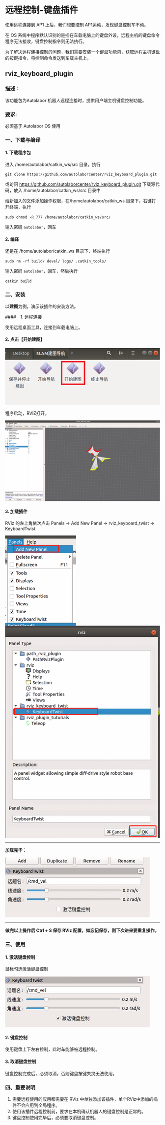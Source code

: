 # 远程控制-键盘插件

使用远程连接到 AP1 上后，我们想要控制 AP1运动，发现键盘控制车不动。

在 OS 系统中程序默认识别的是插在车载电脑上的键盘外设，远程主机的键盘命令程序无法接收，键盘控制指令则无法执行。

为了解决远程连接控制的问题，我们需要安装一个键盘功能包，获取远程主机键盘的按键指令，将控制命令发送到车载主机上。


## rviz_keyboard_plugin


### 描述：

该功能包为Autolabor 机器人远程连接时，提供用户端主机键盘控制功能。

### 要求:

必须基于 Autolabor OS 使用


### 一、下载与编译


#### 1. 下载程序包

进入 /home/autolabor/catkin_ws/src 目录，执行

```
git clone https://github.com/autolaborcenter/rviz_keyboard_plugin.git
```

或访问 https://github.com/autolaborcenter/rviz_keyboard_plugin.git 下载源代码，放入 /home/autolabor/catkin_ws/src 目录中

给新加入的文件添加操作权限，在/home/autolabor/catkin_ws 目录下，右键打开终端，执行

`sudo chmod -R 777 /home/autolabor/catkin_ws/src/`

输入密码 `autolabor`，回车

#### 2. 编译

还是在 /home/autolabor/catkin_ws 目录下，终端执行

`sudo rm -rf build/ devel/ logs/ .catkin_tools/`

输入密码 `autolabor`，回车，然后执行

`catkin build`


### 二、安装

以**建图**为例，演示该插件的安装方法。


####　1. 远程连接

使用远程桌面工具，连接到车载电脑上。

#### 2. 点击【开始建图】

![](imgs/slam.png)

程序启动，RVIZ打开。

![](imgs/create_map.png)

#### 3. 加载插件

RViz 的左上角依次点击 Panels -> Add New Panel -> rviz_keyboard_twist -> KeyboardTwist

<img style="float: left;" src="imgs/intro2.png" />
<img style="float: right;" src="imgs/intro3.png" />
<div style="clear: both;"></div>

***

**加载完毕：**

![](imgs/intro4.png)

***

**做完以上操作后 Ctrl  + S 保存 RViz 配置，如忘记保存，则下次进来要重复操作。**

### 三、使用


#### 1. 激活键盘控制

鼠标勾选激活键盘控制

![](imgs/intro5.png)


#### 2. 键盘控制

使用键盘上下左右控制，此时车能够被远程控制。

#### 3. 取消键盘控制

键盘控制完成后，必须取消，否则键盘按键失灵无法使用。


### 四、重要说明

1. 需要远程使用的应用都需要在 RViz 中单独添加该插件，单个RViz中添加的插件不会应用到全局程序。
2. 使用该插件远程控制前，要求在本机确认机器人的键盘控制是正常的。
3. 键盘控制使用完毕后，必须要取消键盘控制。






